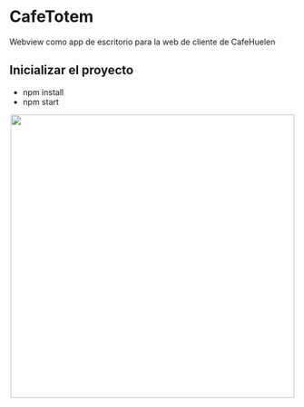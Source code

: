# CafeTotem
Webview como app de escritorio para la web de cliente de CafeHuelen

## Inicializar el proyecto
- npm install
- npm start

<p align="center">
  <img width="500" src="https://media.giphy.com/media/v1.Y2lkPTc5MGI3NjExZjk2MmE2ZGU1MWU4OWQ1NmE0OTUwOTdmNDk1MjZmODNkNzJhMzQ4NiZlcD12MV9pbnRlcm5hbF9naWZzX2dpZklkJmN0PWc/StHfXkjLULiRTiSEaE/giphy.gif">
</p>
